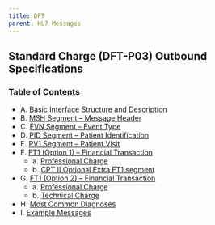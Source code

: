 ```yaml
---
title: DFT 
parent: HL7 Messages
---
```


## Standard Charge (DFT-P03) Outbound Specifications

### Table of Contents

- A. [Basic Interface Structure and Description](Basic_Interface_Structure_and_Description.md)
- B. [MSH Segment – Message Header](docs/integration/DFT_Results/MSH_Segment_Message_Header.md)
- C. [EVN Segment – Event Type](EVN_Segment_Event_Type.md)
- D. [PID Segment – Patient Identification](PID_Segment_Patient_Identification.md)
- E. [PV1 Segment – Patient Visit](PV1_Segment_Patient_Visit.md)
- F. [FT1 (Option 1) – Financial Transaction](FT1_Option1_Financial_Transaction.md)
   - a. [Professional Charge](FT1_Option1_Professional_Charge.md)
   - b. [CPT II Optional Extra FT1 segment](FT1_Option1_CPT_II_Optional_Extra_FT1_segment.md)
- G. [FT1 (Option 2) – Financial Transaction](FT1_Option2_Financial_Transaction.md)
   - a. [Professional Charge](FT1_Option2_Professional_Charge.md)
   - b. [Technical Charge](FT1_Option2_Technical_Charge.md)
- H. [Most Common Diagnoses](Most_Common_Diagnoses.md)
- I. [Example Messages](Example_Messages.md)

